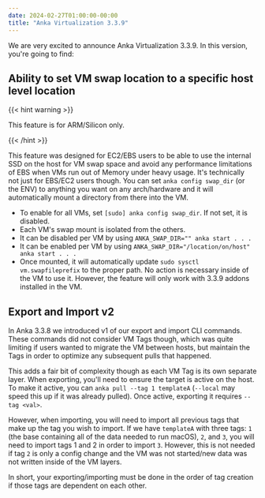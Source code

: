 ```yaml
---
date: 2024-02-27T01:00:00-00:00
title: "Anka Virtualization 3.3.9"
---
```


We are very excited to announce Anka Virtualization 3.3.9. In this version, you're going to find:

## Ability to set VM swap location to a specific host level location

{{< hint warning >}}

This feature is for ARM/Silicon only.

{{< /hint >}}

This feature was designed for EC2/EBS users to be able to use the internal SSD on the host for VM swap space and avoid any performance limitations of EBS when VMs run out of Memory under heavy usage. It's technically not just for EBS/EC2 users though. You can set `anka config swap_dir` (or the ENV) to anything you want on any arch/hardware and it will automatically mount a directory from there into the VM.

- To enable for all VMs, set `[sudo] anka config swap_dir`. If not set, it is disabled.
- Each VM's swap mount is isolated from the others.
- It can be disabled per VM by using `ANKA_SWAP_DIR="" anka start . . .`
- It can be enabled per VM by using `ANKA_SWAP_DIR="/location/on/host" anka start . . .`
- Once mounted, it will automatically update `sudo sysctl vm.swapfileprefix` to the proper path. No action is necessary inside of the VM to use it. However, the feature will only work with 3.3.9 addons installed in the VM.

## Export and Import v2

In Anka 3.3.8 we introduced v1 of our export and import CLI commands. These commands did not consider VM Tags though, which was quite limiting if users wanted to migrate the VM between hosts, but maintain the Tags in order to optimize any subsequent pulls that happened.

This adds a fair bit of complexity though as each VM Tag is its own separate layer. When exporting, you'll need to ensure the target is active on the host. To make it active, you can `anka pull --tag 1 templateA` (`--local` may speed this up if it was already pulled). Once active, exporting it requires `--tag <val>`.

However, when importing, you will need to import all previous tags that make up the tag you wish to import. If we have `templateA` with three tags: `1` (the base containing all of the data needed to run macOS), `2`, and `3`, you will need to import tags 1 and 2 in order to import `3`. However, this is not needed if tag `2` is only a config change and the VM was not started/new data was not written inside of the VM layers.

In short, your exporting/importing must be done in the order of tag creation if those tags are dependent on each other.

